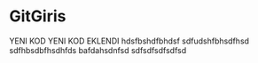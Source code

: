 # GitGiris

YENI KOD
YENI KOD EKLENDI
hdsfbshdfbhdsf
sdfudshfbhsdfhsd
sdfhbsdbfhsdhfds
bafdahsdnfsd
sdfsdfsdfsdfsd
